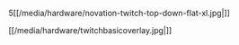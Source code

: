 5[[/media/hardware/novation-twitch-top-down-flat-xl.jpg|]]

[[/media/hardware/twitchbasicoverlay.jpg|]]
